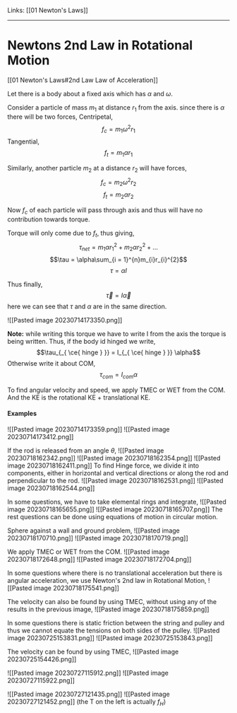 Links: [[01 Newton's Laws]]
___
# Newtons 2nd Law in Rotational Motion
[[01 Newton's Laws#2nd Law Law of Acceleration]]

Let there is a body about a fixed axis which has $\alpha$ and $\omega$. 

Consider a particle of mass $m_{1}$ at distance $r_{1}$ from the axis. since there is $\alpha$ there will be two forces,
Centripetal,
$$f_{c} = m_{1}\omega^{2}r_{1}$$
Tangential,
$$f_{t} = m_{1}\alpha r_{1}$$

Similarly, another particle $m_{2}$ at a distance $r_{2}$ will have forces,
$$f_{c} = m_{2}\omega^{2} r_{2}$$
$$f_{t} = m_{2}\alpha r_{2}$$

Now $f_{c}$ of each particle will pass through axis and thus will have no contribution towards torque. 

Torque will only come due to $f_{t}$, thus giving,
$$\tau_{net} = m_{1} \alpha r_{1}^{2} + m_{2}\alpha r_{2}^{2} + \dots$$
$$\tau = \alpha\sum_{i = 1}^{n}m_{i}r_{i}^{2}$$
$$\tau = \alpha I$$

Thus finally,
$$\vec{\tau} = I \vec{\alpha}$$
here we can see that $\tau$ and $\alpha$ are in the same direction. 

![[Pasted image 20230714173350.png]]

**Note:** while writing this torque we have to write I from the axis the torque is being written. Thus, if the body id hinged we write,
$$\tau_{_{ \ce{ hinge } }} = I_{_{ \ce{ hinge } }} \alpha$$
Otherwise write it about COM,
$$\tau_{com} = I_{com}\alpha$$

To find angular velocity and speed, we apply TMEC or WET from the COM. And the KE is the rotational KE + translational KE. 

#### Examples
![[Pasted image 20230714173359.png]]
![[Pasted image 20230714173412.png]]

If the rod is released from an angle $\theta$,
![[Pasted image 20230718162342.png]]
![[Pasted image 20230718162354.png]]
![[Pasted image 20230718162411.png]]
To find Hinge force, we divide it into components, either in horizontal and vertical directions or along the rod and perpendicular to the rod.
![[Pasted image 20230718162531.png]]
![[Pasted image 20230718162544.png]] 

In some questions, we have to take elemental rings and integrate,
![[Pasted image 20230718165655.png]]
![[Pasted image 20230718165707.png]]
The rest questions can be done using equations of motion in circular motion. 

Sphere against a wall and ground problem,
![[Pasted image 20230718170710.png]]
![[Pasted image 20230718170719.png]]

We apply TMEC or WET from the COM.
![[Pasted image 20230718172648.png]]
![[Pasted image 20230718172704.png]]

In some questions where there is no translational acceleration but there is angular acceleration, we use Newton's 2nd law in Rotational Motion,
![[Pasted image 20230718175541.png]]

The velocity can also be found by using TMEC, without using any of the results in the previous image,
![[Pasted image 20230718175859.png]]

In some questions there is static friction between the string and pulley and thus we cannot equate the tensions on both sides of the pulley. 
![[Pasted image 20230725153831.png]]
![[Pasted image 20230725153843.png]]

The velocity can be found by using TMEC,
![[Pasted image 20230725154426.png]]

![[Pasted image 20230727115912.png]]
![[Pasted image 20230727115922.png]]

![[Pasted image 20230727121435.png]]
![[Pasted image 20230727121452.png]]
(the T on the left is actually $f_{H}$)

